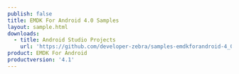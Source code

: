 ```yaml
---
publish: false
title: EMDK For Android 4.0 Samples
layout: sample.html
downloads:
  - title: Android Studio Projects
    url: 'https://github.com/developer-zebra/samples-emdkforandroid-4_0/archive/AllSamples.zip'
product: EMDK For Android
productversion: '4.1'
---
```












